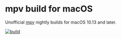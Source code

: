 # mpv build for macOS
Unofficial [mpv](https://mpv.io) nightly builds for macOS 10.13 and later.


[![build](https://github.com/dafyk/mpv-macos-builds/actions/workflows/main.yml/badge.svg)](https://github.com/dafyk/mpv-macos-builds/actions/workflows/main.yml)
